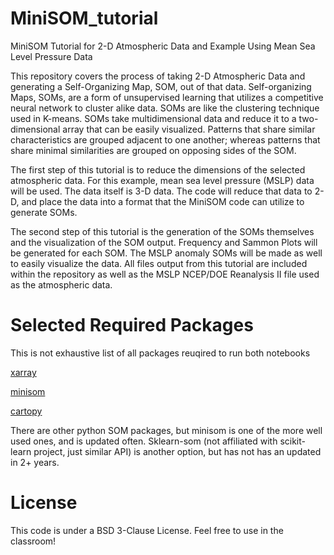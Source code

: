 # MiniSOM_tutorial
MiniSOM Tutorial for 2-D Atmospheric Data and Example Using Mean Sea Level Pressure Data 

This repository covers the process of taking 2-D Atmospheric Data and generating a Self-Organizing Map, SOM, out of that data. Self-organizing Maps, SOMs, are a form of unsupervised learning that utilizes a competitive neural network to cluster alike data. SOMs are like the clustering technique used in K-means. SOMs take multidimensional data and reduce it to a two-dimensional array that can be easily visualized. Patterns that share similar characteristics are grouped adjacent to one another; whereas patterns that share minimal similarities are grouped on opposing sides of the SOM.

The first step of this tutorial is to reduce the dimensions of the selected atmospheric data. For this example, mean sea level pressure (MSLP) data will be used. The data itself is 3-D data. The code will reduce that data to 2-D, and place the data into a format that the MiniSOM code can utilize to generate SOMs.


The second step of this tutorial is the generation of the SOMs themselves and the visualization of the SOM output. Frequency and Sammon Plots will be generated for each SOM. The MSLP anomaly SOMs will be made as well to easily visualize the data.
All files output from this tutorial are included within the repository as well as the MSLP NCEP/DOE Reanalysis II file used as the atmospheric data. 

# Selected Required Packages
This is not exhaustive list of all packages reuqired to run both notebooks

[xarray](https://docs.xarray.dev/en/stable/)

[minisom](https://github.com/JustGlowing/minisom)

[cartopy](https://scitools.org.uk/cartopy/docs/latest/)

There are other python SOM packages, but minisom is one of the more well used ones, and is updated often. Sklearn-som (not affiliated with scikit-learn project, just similar API) is another option, but has not has an updated in 2+ years. 

# License

This code is under a BSD 3-Clause License. Feel free to use in the classroom! 
